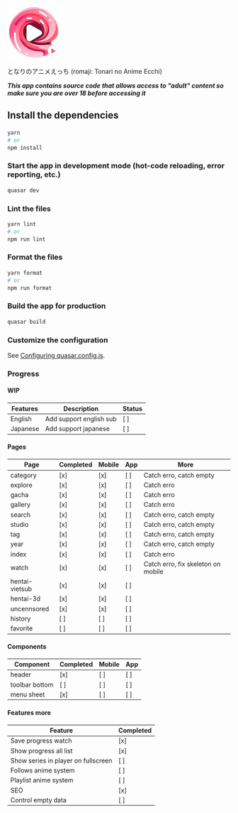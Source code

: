 <img src="src/assets/app_icon.png" width="120"/>

となりのアニメえっち (romaji: Tonari no Anime Ecchi)

**_This app contains source code that allows access to "adult" content so make sure you are over 18 before accessing it_**

## Install the dependencies

```bash
yarn
# or
npm install
```

### Start the app in development mode (hot-code reloading, error reporting, etc.)

```bash
quasar dev
```

### Lint the files

```bash
yarn lint
# or
npm run lint
```

### Format the files

```bash
yarn format
# or
npm run format
```

### Build the app for production

```bash
quasar build
```

### Customize the configuration

See [Configuring quasar.config.js](https://v2.quasar.dev/quasar-cli-vite/quasar-config-js).

### Progress

#### WIP

| Features | Description             | Status |
| -------- | ----------------------- | ------ |
| English  | Add support english sub | [ ]    |
| Japanese | Add support japanese    | [ ]    |

#### Pages

| Page           | Completed | Mobile | App | More                               |
| -------------- | --------- | ------ | --- | ---------------------------------- |
| category       | [x]       | [x]    | [ ] | Catch erro, catch empty            |
| explore        | [x]       | [x]    | [ ] | Catch erro                         |
| gacha          | [x]       | [x]    | [ ] | Catch erro                         |
| gallery        | [x]       | [x]    | [ ] | Catch erro                         |
| search         | [x]       | [x]    | [ ] | Catch erro, catch empty            |
| studio         | [x]       | [x]    | [ ] | Catch erro, catch empty            |
| tag            | [x]       | [x]    | [ ] | Catch erro, catch empty            |
| year           | [x]       | [x]    | [ ] | Catch erro, catch empty            |
| index          | [x]       | [x]    | [ ] | Catch erro                         |
| watch          | [x]       | [x]    | [ ] | Catch erro, fix skeleton on mobile |
| hentai-vietsub | [x]       | [x]    | [ ] |                                    |
| hentai-3d      | [x]       | [x]    | [ ] |                                    |
| uncennsored    | [x]       | [x]    | [ ] |                                    |
| history        | [ ]       | [ ]    | [ ] |                                    |
| favorite       | [ ]       | [ ]    | [ ] |                                    |

#### Components

| Component      | Completed | Mobile | App |
| -------------- | --------- | ------ | --- |
| header         | [x]       | [ ]    | [ ] |
| toolbar bottom | [ ]       | [ ]    | [ ] |
| menu sheet     | [x]       | [ ]    | [ ] |

#### Features more

| Feature                             | Completed |
| ----------------------------------- | --------- |
| Save progress watch                 | [x]       |
| Show progress all list              | [x]       |
| Show series in player on fullscreen | [ ]       |
| Follows anime system                | [ ]       |
| Playlist anime system               | [ ]       |
| SEO                                 | [x]       |
| Control empty data                  | [ ]       |
